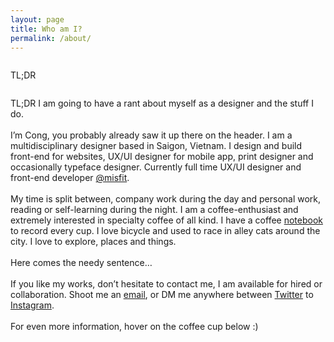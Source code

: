 ```yaml
---
layout: page
title: Who am I?
permalink: /about/
---
```


<div class="medium-1 medium-offset-2 columns text-right hide-for-small">
    <p class="font-book fs16 lh200 primary-color uppercase">TL;DR</p>
</div>
<div class="small-12 medium-6 columns left">
    <p class="font-book fs16 lh200 secondary-color">
        <span class="show-for-small primary-color">TL;DR </span><span class="font-book-italic">I am going to have a rant about myself as a designer and the stuff I do.</span>
        <br/><br/>
        I’m Cong, you probably already saw it up there on the header. I am a multidisciplinary designer based in Saigon, Vietnam. I design and build front-end for websites, UX/UI designer for mobile app, print designer and occasionally typeface designer. Currently full time UX/UI designer and front-end developer <a class="primary-color" href="http://misfit.com" target="_blank">@misfit</a>.
        <br/><br/>
        My time is split between, company work during the day and personal work, reading or self-learning during the night. I am a coffee-enthusiast and extremely interested in specialty coffee of all kind. I have a coffee <a class="primary-color" href="javascript:void(0)" target="_blank">notebook</a> to record every cup. I love bicycle and used to race in alley cats around the city. I love to explore, places and things.
        <br/><br/>
        Here comes the needy sentence…
        <br/><br/>
        If you like my works, don’t hesitate to contact me, I am available for hired or collaboration. Shoot me an <a class="primary-color" href="mailto:me@congphamdesign.com" target="_blank">email</a>, or DM me anywhere between <a class="primary-color" href="https://twitter.com/congphammm" target="_blank">Twitter</a> to <a class="primary-color" href="https://instagram.com/congphammm" target="_blank">Instagram</a>.
        <br/><br/>
        <span class="hide-for-small">For even more information, hover on the coffee cup below :)</span>
    </p>
</div>

<script>
	$(document).ready(function(){
		$('#home').removeClass('active');
		$('#about').addClass('active');
	});
</script>